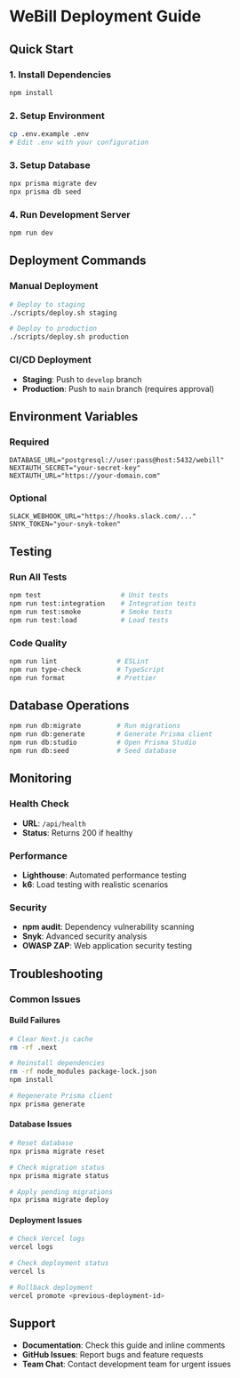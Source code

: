 # WeBill Deployment Guide

## Quick Start

### 1. Install Dependencies
```bash
npm install
```

### 2. Setup Environment
```bash
cp .env.example .env
# Edit .env with your configuration
```

### 3. Setup Database
```bash
npx prisma migrate dev
npx prisma db seed
```

### 4. Run Development Server
```bash
npm run dev
```

## Deployment Commands

### Manual Deployment
```bash
# Deploy to staging
./scripts/deploy.sh staging

# Deploy to production
./scripts/deploy.sh production
```

### CI/CD Deployment
- **Staging**: Push to `develop` branch
- **Production**: Push to `main` branch (requires approval)

## Environment Variables

### Required
```env
DATABASE_URL="postgresql://user:pass@host:5432/webill"
NEXTAUTH_SECRET="your-secret-key"
NEXTAUTH_URL="https://your-domain.com"
```

### Optional
```env
SLACK_WEBHOOK_URL="https://hooks.slack.com/..."
SNYK_TOKEN="your-snyk-token"
```

## Testing

### Run All Tests
```bash
npm test                    # Unit tests
npm run test:integration    # Integration tests
npm run test:smoke          # Smoke tests
npm run test:load           # Load tests
```

### Code Quality
```bash
npm run lint               # ESLint
npm run type-check         # TypeScript
npm run format             # Prettier
```

## Database Operations

```bash
npm run db:migrate         # Run migrations
npm run db:generate        # Generate Prisma client
npm run db:studio          # Open Prisma Studio
npm run db:seed            # Seed database
```

## Monitoring

### Health Check
- **URL**: `/api/health`
- **Status**: Returns 200 if healthy

### Performance
- **Lighthouse**: Automated performance testing
- **k6**: Load testing with realistic scenarios

### Security
- **npm audit**: Dependency vulnerability scanning
- **Snyk**: Advanced security analysis
- **OWASP ZAP**: Web application security testing

## Troubleshooting

### Common Issues

#### Build Failures
```bash
# Clear Next.js cache
rm -rf .next

# Reinstall dependencies
rm -rf node_modules package-lock.json
npm install

# Regenerate Prisma client
npx prisma generate
```

#### Database Issues
```bash
# Reset database
npx prisma migrate reset

# Check migration status
npx prisma migrate status

# Apply pending migrations
npx prisma migrate deploy
```

#### Deployment Issues
```bash
# Check Vercel logs
vercel logs

# Check deployment status
vercel ls

# Rollback deployment
vercel promote <previous-deployment-id>
```

## Support

- **Documentation**: Check this guide and inline comments
- **GitHub Issues**: Report bugs and feature requests
- **Team Chat**: Contact development team for urgent issues
